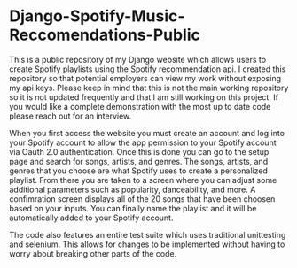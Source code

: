 # Django-Spotify-Music-Reccomendations-Public
This is a public repository of my Django website which allows users to create Spotify playlists using the Spotify recommendation api. I created this repository so that potential employers can view my work without exposing my api keys. Please keep in mind that this is not the main working repository so it is not updated frequently and that I am still working on this project. If you would like a complete demonstration with the most up to date code please reach out for an interview.

When you first access the website you must create an account and log into your Spotify account to allow the app permission to your Spotify account via Oauth 2.0 authentication. Once this is done you can go to the setup page and search for songs, artists, and genres. The songs, artists, and genres that you choose are what Spotify uses to create a personalized playlist. From there you are taken to a screen where you can adjust some additional parameters such as popularity, danceability, and more. A confimration screen displays all of the 20 songs that have been choosen based on your inputs. You can finally name the playlist and it will be automatically added to your Spotify account.

The code also features an entire test suite which uses traditional unittesting and selenium. This allows for changes to be implemented without having to worry about breaking other parts of the code.
